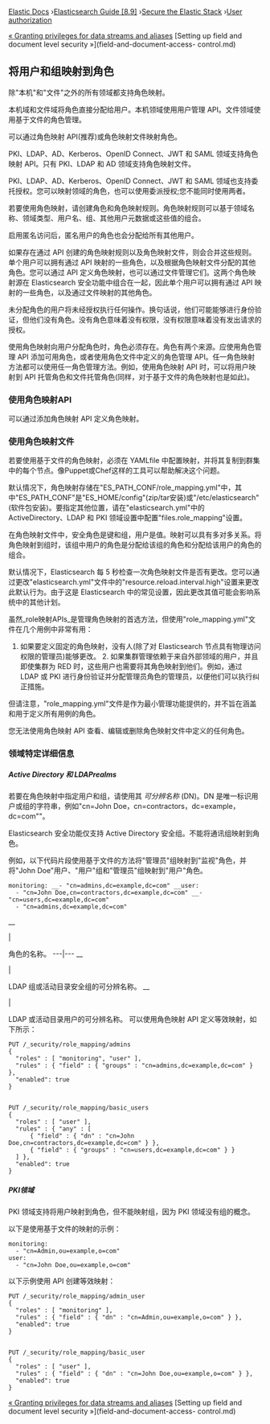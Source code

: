 

[Elastic Docs](/guide/) ›[Elasticsearch Guide [8.9]](index.md) ›[Secure the
Elastic Stack](secure-cluster.md) ›[User authorization](authorization.md)

[« Granting privileges for data streams and aliases](securing-aliases.md)
[Setting up field and document level security »](field-and-document-access-
control.md)

## 将用户和组映射到角色

除"本机"和"文件"之外的所有领域都支持角色映射。

本机域和文件域将角色直接分配给用户。本机领域使用用户管理 API。文件领域使用基于文件的角色管理。

可以通过角色映射 API(推荐)或角色映射文件映射角色。

PKI、LDAP、AD、Kerberos、OpenID Connect、JWT 和 SAML 领域支持角色映射 API。只有 PKI、LDAP 和 AD 领域支持角色映射文件。

PKI、LDAP、AD、Kerberos、OpenID Connect、JWT 和 SAML 领域也支持委托授权。您可以映射领域的角色，也可以使用委派授权;您不能同时使用两者。

若要使用角色映射，请创建角色和角色映射规则。角色映射规则可以基于领域名称、领域类型、用户名、组、其他用户元数据或这些值的组合。

启用匿名访问后，匿名用户的角色也会分配给所有其他用户。

如果存在通过 API 创建的角色映射规则以及角色映射文件，则会合并这些规则。单个用户可以拥有通过 API 映射的一些角色，以及根据角色映射文件分配的其他角色。您可以通过 API 定义角色映射，也可以通过文件管理它们。这两个角色映射源在 Elasticsearch 安全功能中组合在一起，因此单个用户可以拥有通过 API 映射的一些角色，以及通过文件映射的其他角色。

未分配角色的用户将未经授权执行任何操作。换句话说，他们可能能够进行身份验证，但他们没有角色。没有角色意味着没有权限，没有权限意味着没有发出请求的授权。

使用角色映射向用户分配角色时，角色必须存在。角色有两个来源。应使用角色管理 API 添加可用角色，或者使用角色文件中定义的角色管理 API。任一角色映射方法都可以使用任一角色管理方法。例如，使用角色映射 API 时，可以将用户映射到 API 托管角色和文件托管角色(同样，对于基于文件的角色映射也是如此)。

### 使用角色映射API

可以通过添加角色映射 API 定义角色映射。

### 使用角色映射文件

若要使用基于文件的角色映射，必须在 YAMLfile 中配置映射，并将其复制到群集中的每个节点。像Puppet或Chef这样的工具可以帮助解决这个问题。

默认情况下，角色映射存储在"ES_PATH_CONF/role_mapping.yml"中，其中"ES_PATH_CONF"是"ES_HOME/config"(zip/tar安装)或"/etc/elasticsearch"(软件包安装)。要指定其他位置，请在"elasticsearch.yml"中的 ActiveDirectory、LDAP 和 PKI 领域设置中配置"files.role_mapping"设置。

在角色映射文件中，安全角色是键和组，用户是值。映射可以具有多对多关系。将角色映射到组时，该组中用户的角色是分配给该组的角色和分配给该用户的角色的组合。

默认情况下，Elasticsearch 每 5 秒检查一次角色映射文件是否有更改。您可以通过更改"elasticsearch.yml"文件中的"resource.reload.interval.high"设置来更改此默认行为。由于这是 Elasticsearch 中的常见设置，因此更改其值可能会影响系统中的其他计划。

虽然_role映射APIs_是管理角色映射的首选方法，但使用"role_mapping.yml"文件在几个用例中非常有用：

1. 如果要定义固定的角色映射，没有人(除了对 Elasticsearch 节点具有物理访问权限的管理员)能够更改。  2. 如果集群管理依赖于来自外部领域的用户，并且即使集群为 RED 时，这些用户也需要将其角色映射到他们。例如，通过 LDAP 或 PKI 进行身份验证并分配管理员角色的管理员，以便他们可以执行纠正措施。

但请注意，"role_mapping.yml"文件是作为最小管理功能提供的，并不旨在涵盖和用于定义所有用例的角色。

您无法使用角色映射 API 查看、编辑或删除角色映射文件中定义的任何角色。

### 领域特定详细信息

##### Active Directory 和 LDAPrealms

若要在角色映射中指定用户和组，请使用其 _可分辨名称_ (DN)。DN 是唯一标识用户或组的字符串，例如"cn=John Doe，cn=contractors，dc=example，dc=com""。

Elasticsearch 安全功能仅支持 Active Directory 安全组。不能将通讯组映射到角色。

例如，以下代码片段使用基于文件的方法将"管理员"组映射到"监视"角色，并将"John Doe"用户、"用户"组和"管理员"组映射到"用户"角色。

    
    
    monitoring: __- "cn=admins,dc=example,dc=com" __user:
      - "cn=John Doe,cn=contractors,dc=example,dc=com" __- "cn=users,dc=example,dc=com"
      - "cn=admins,dc=example,dc=com"

__

|

角色的名称。   ---|---    __

|

LDAP 组或活动目录安全组的可分辨名称。   __

|

LDAP 或活动目录用户的可分辨名称。   可以使用角色映射 API 定义等效映射，如下所示：

    
    
    PUT /_security/role_mapping/admins
    {
      "roles" : [ "monitoring", "user" ],
      "rules" : { "field" : { "groups" : "cn=admins,dc=example,dc=com" } },
      "enabled": true
    }
    
    
    PUT /_security/role_mapping/basic_users
    {
      "roles" : [ "user" ],
      "rules" : { "any" : [
          { "field" : { "dn" : "cn=John Doe,cn=contractors,dc=example,dc=com" } },
          { "field" : { "groups" : "cn=users,dc=example,dc=com" } }
      ] },
      "enabled": true
    }

##### PKI领域

PKI 领域支持将用户映射到角色，但不能映射组，因为 PKI 领域没有组的概念。

以下是使用基于文件的映射的示例：

    
    
    monitoring:
      - "cn=Admin,ou=example,o=com"
    user:
      - "cn=John Doe,ou=example,o=com"

以下示例使用 API 创建等效映射：

    
    
    PUT /_security/role_mapping/admin_user
    {
      "roles" : [ "monitoring" ],
      "rules" : { "field" : { "dn" : "cn=Admin,ou=example,o=com" } },
      "enabled": true
    }
    
    
    PUT /_security/role_mapping/basic_user
    {
      "roles" : [ "user" ],
      "rules" : { "field" : { "dn" : "cn=John Doe,ou=example,o=com" } },
      "enabled": true
    }

[« Granting privileges for data streams and aliases](securing-aliases.md)
[Setting up field and document level security »](field-and-document-access-
control.md)
